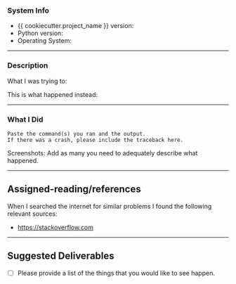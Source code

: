 ### System Info

- {{ cookiecutter.project_name }} version:
- Python version:
- Operating System:

---
### Description

What I was trying to:

This is what happened instead:

---
### What I Did

```
Paste the command(s) you ran and the output.
If there was a crash, please include the traceback here.
```

Screenshots:
Add as many you need to adequately describe what happened.

---
## Assigned-reading/references

When I searched the internet for similar problems I found the following relevant sources:

- https://stackoverflow.com

---
## Suggested Deliverables

- [ ] Please provide a list of the things that you would like to see happen.
